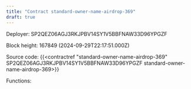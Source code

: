 ```yaml
---
title: "Contract standard-owner-name-airdrop-369"
draft: true
---
```

Deployer: SP2QEZ06AGJ3RKJPBV14SY1V5BBFNAW33D96YPGZF


 



Block height: 167849 (2024-09-29T22:17:51.000Z)

Source code: {{<contractref "standard-owner-name-airdrop-369" SP2QEZ06AGJ3RKJPBV14SY1V5BBFNAW33D96YPGZF standard-owner-name-airdrop-369>}}

Functions:


